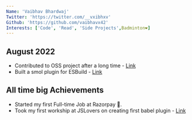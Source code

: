 ```yaml
---
Name: 'Vaibhav Bhardwaj'
Twitter: 'https://twitter.com/__vxibhxv'
Github: 'https://github.com/vaibhavx42'
Interests: ['Code', 'Read', 'Side Projects',Badminton❤️]
---
```


## August 2022

- Contributed to OSS project after a long time - [Link](https://github.com/thysultan/stylis.js/pull/276)
- Built a smol plugin for ESBuild - [Link](https://github.com/plxity/esbuild-cross-browser-css)

## All time big Achievements

- Started my first Full-time Job at Razorpay 🎉.
- Took my first workship at JSLovers on creating first babel plugin - [Link](https://www.youtube.com/watch?v=dgK__fSFZzc)